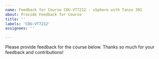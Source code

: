 ```yaml
---
name: Feedback for Course COU-VT7212 - vSphere with Tanzu 301
about: Provide Feedback for Course
title: ''
labels: 'COU-VT7212'
assignees: ''

---
```


Please provide feedback for the course below. Thanks so much for your feedback and contributions!
